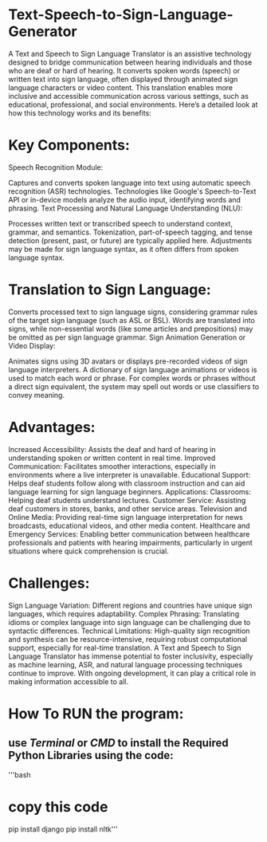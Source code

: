 # Text-Speech-to-Sign-Language-Generator
A Text and Speech to Sign Language Translator is an assistive technology designed to bridge communication between hearing individuals and those who are deaf or hard of hearing. It converts spoken words (speech) or written text into sign language, often displayed through animated sign language characters or video content. This translation enables more inclusive and accessible communication across various settings, such as educational, professional, and social environments. Here’s a detailed look at how this technology works and its benefits:

# Key Components:
Speech Recognition Module:

Captures and converts spoken language into text using automatic speech recognition (ASR) technologies.
Technologies like Google's Speech-to-Text API or in-device models analyze the audio input, identifying words and phrasing.
Text Processing and Natural Language Understanding (NLU):

Processes written text or transcribed speech to understand context, grammar, and semantics.
Tokenization, part-of-speech tagging, and tense detection (present, past, or future) are typically applied here.
Adjustments may be made for sign language syntax, as it often differs from spoken language syntax.
# Translation to Sign Language:

Converts processed text to sign language signs, considering grammar rules of the target sign language (such as ASL or BSL).
Words are translated into signs, while non-essential words (like some articles and prepositions) may be omitted as per sign language grammar.
Sign Animation Generation or Video Display:

Animates signs using 3D avatars or displays pre-recorded videos of sign language interpreters.
A dictionary of sign language animations or videos is used to match each word or phrase.
For complex words or phrases without a direct sign equivalent, the system may spell out words or use classifiers to convey meaning.
# Advantages:
Increased Accessibility: Assists the deaf and hard of hearing in understanding spoken or written content in real time.
Improved Communication: Facilitates smoother interactions, especially in environments where a live interpreter is unavailable.
Educational Support: Helps deaf students follow along with classroom instruction and can aid language learning for sign language beginners.
Applications:
Classrooms: Helping deaf students understand lectures.
Customer Service: Assisting deaf customers in stores, banks, and other service areas.
Television and Online Media: Providing real-time sign language interpretation for news broadcasts, educational videos, and other media content.
Healthcare and Emergency Services: Enabling better communication between healthcare professionals and patients with hearing impairments, particularly in urgent situations where quick comprehension is crucial.
# Challenges:
Sign Language Variation: Different regions and countries have unique sign languages, which requires adaptability.
Complex Phrasing: Translating idioms or complex language into sign language can be challenging due to syntactic differences.
Technical Limitations: High-quality sign recognition and synthesis can be resource-intensive, requiring robust computational support, especially for real-time translation.
A Text and Speech to Sign Language Translator has immense potential to foster inclusivity, especially as machine learning, ASR, and natural language processing techniques continue to improve. With ongoing development, it can play a critical role in making information accessible to all.

# How To RUN the program:
## use *Terminal* or *CMD* to install the Required Python Libraries using the code:
'''bash
# copy this code
pip install django
pip install nltk'''
